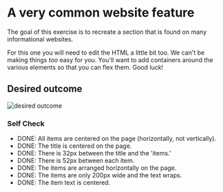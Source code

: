 # A very common website feature

The goal of this exercise is to recreate a section that is found on many informational websites.

For this one you will need to edit the HTML a little bit too. We can't be making things _too_ easy for you. You'll want to add containers around the various elements so that you can flex them. Good luck!

## Desired outcome

![desired outcome](./desired-outcome.png)

### Self Check

- DONE: All items are centered on the page (horizontally, not vertically).
- DONE: The title is centered on the page.
- DONE: There is 32px between the title and the 'items.'
- DONE: There is 52px between each item.
- DONE: The items are arranged horizontally on the page.
- DONE: The items are only 200px wide and the text wraps.
- DONE: The item text is centered.
